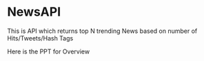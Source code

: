 # NewsAPI
This is API which returns top N trending News based on number of Hits/Tweets/Hash Tags

Here is the PPT for Overview

